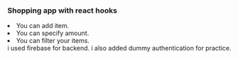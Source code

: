 <h3>Shopping app with react hooks</h3>

<li>You can add item.</li>
<li>You can specify amount.</li>
<li>You can filter your items.</li>
i used firebase for backend.
i also added dummy authentication for practice.
